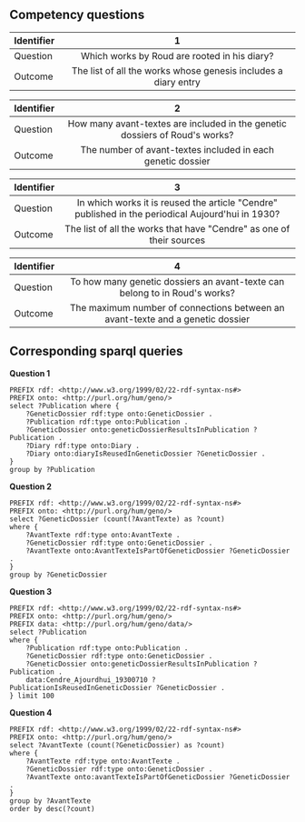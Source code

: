 
## Competency questions


| Identifier | 1 |
| ------------- |:-------------:|
| Question | Which works by Roud are rooted in his diary? |
| Outcome | The list of all the works whose genesis includes a diary entry |


| Identifier | 2 |
| ------------- |:-------------:|
| Question | How many avant-textes are included in the genetic dossiers of Roud's works? |
| Outcome | The number of avant-textes included in each genetic dossier |



| Identifier | 3 |
| ------------- |:-------------:|
| Question | In which works it is reused the article "Cendre" published in the periodical Aujourd'hui in 1930? |
| Outcome | The list of all the works that have "Cendre" as one of their sources |



| Identifier | 4 |
| ------------- |:-------------:|
| Question | To how many genetic dossiers an avant-texte can belong to in Roud's works? |
| Outcome | The maximum number of connections between an avant-texte and a genetic dossier |




## Corresponding sparql queries

**Question 1**

```sparql
PREFIX rdf: <http://www.w3.org/1999/02/22-rdf-syntax-ns#>
PREFIX onto: <http://purl.org/hum/geno/>
select ?Publication where { 
	?GeneticDossier rdf:type onto:GeneticDossier .
    ?Publication rdf:type onto:Publication .
    ?GeneticDossier onto:geneticDossierResultsInPublication ?Publication .
    ?Diary rdf:type onto:Diary .
    ?Diary onto:diaryIsReusedInGeneticDossier ?GeneticDossier .
}
group by ?Publication
```

**Question 2**

```sparql
PREFIX rdf: <http://www.w3.org/1999/02/22-rdf-syntax-ns#>
PREFIX onto: <http://purl.org/hum/geno/>
select ?GeneticDossier (count(?AvantTexte) as ?count)
where { 
	?AvantTexte rdf:type onto:AvantTexte .
    ?GeneticDossier rdf:type onto:GeneticDossier .
    ?AvantTexte onto:AvantTexteIsPartOfGeneticDossier ?GeneticDossier .
}
group by ?GeneticDossier
```

**Question 3**

```sparql
PREFIX rdf: <http://www.w3.org/1999/02/22-rdf-syntax-ns#>
PREFIX onto: <http://purl.org/hum/geno/>
PREFIX data: <http://purl.org/hum/geno/data/>
select ?Publication
where { 
	?Publication rdf:type onto:Publication .
    ?GeneticDossier rdf:type onto:GeneticDossier .
    ?GeneticDossier onto:geneticDossierResultsInPublication ?Publication .
    data:Cendre_Ajourdhui_19300710 ?PublicationIsReusedInGeneticDossier ?GeneticDossier .
} limit 100 
```

**Question 4**

```sparql
PREFIX rdf: <http://www.w3.org/1999/02/22-rdf-syntax-ns#>
PREFIX onto: <http://purl.org/hum/geno/>
select ?AvantTexte (count(?GeneticDossier) as ?count)
where { 
	?AvantTexte rdf:type onto:AvantTexte .
    ?GeneticDossier rdf:type onto:GeneticDossier .
    ?AvantTexte onto:avantTexteIsPartOfGeneticDossier ?GeneticDossier .
}
group by ?AvantTexte
order by desc(?count)
```